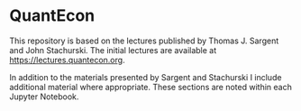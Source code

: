 # QuantEcon

This repository is based on the lectures published by Thomas J. Sargent and John Stachurski. The initial lectures are available at https://lectures.quantecon.org.

In addition to the materials presented by Sargent and Stachurski I include additional material where appropriate. These sections are noted within each Jupyter Notebook.
